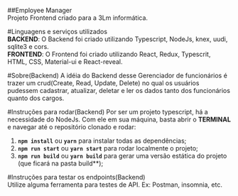 ##Employee Manager	
Projeto Frontend criado para a 3Lm informática.	

#Linguagens e serviços utilizados	
**BACKEND**: O Backend foi criado utilizando Typescript, NodeJs, knex, uudi, sqlite3 e cors.	
**FRONTEND**: O Frontend foi criado utilizando React, Redux, Typescrit, HTML, CSS, Material-ui e React-reveal.	

#Sobre(Backend)	
A idéia do Backend desse Gerenciador de funcionários é trazer um crud(Create, Read, Update, Delete) no qual os usuários pudessem cadastrar, atualizar, deletar e ler os dados tanto dos funcionários quanto dos cargos.	

#Instruções para rodar(Backend)	
Por ser um projeto typescript, há a necessidade do NodeJs. Com ele em sua máquina, basta abrir o **TERMINAL** e navegar até o repositório clonado e rodar:	
1. **`npm install`** ou **`yarn`** para instalar todas as dependências;	
2. **`npm run start`** ou **`yarn start`** para rodar localmente o projeto;	
3. **`npm run build`** ou **`yarn build`** para gerar uma versão estática do projeto (que ficará na pasta build**);	

#Instruções para testar os endpoints(Backend)	
Utilize alguma ferramenta para testes de API. Ex: Postman, insomnia, etc.